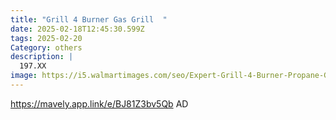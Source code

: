 ```yaml
---
title: "Grill 4 Burner Gas Grill  "
date: 2025-02-18T12:45:30.599Z
tags: 2025-02-20
Category: others
description: |
  197.XX
image: https://i5.walmartimages.com/seo/Expert-Grill-4-Burner-Propane-Gas-Grill_68181e72-ad32-442b-9cfe-f6ef4622ae89.a52eaedbe2e8078fd55a30624b58f2e4.png?odnHeight=2000&odnWidth=2000&odnBg=FFFFFF
---
```

https://mavely.app.link/e/BJ81Z3bv5Qb   AD